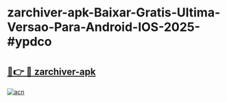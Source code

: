 # zarchiver-apk-Baixar-Gratis-Ultima-Versao-Para-Android-IOS-2025-#ypdco

# <h2><a href="https://ainizakaria.my?title=zarchiver-apk&ref=24M">🔗👉 🔴 zarchiver-apk</a></h2>

[![acn](https://github.com/user-attachments/assets/0f9c940e-d8b0-45ae-aac7-cd30a18b3e1c)](https://ainizakaria.my?title=zarchiver-apk&ref=24M)

